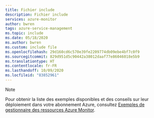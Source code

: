 ```yaml
---
title: Fichier include
description: Fichier include
services: azure-monitor
author: bwren
tags: azure-service-management
ms.topic: include
ms.date: 05/18/2020
ms.author: bwren
ms.custom: include file
ms.openlocfilehash: 29d160cd6c570e39fe2209774db09ebe4bf7c0f9
ms.sourcegitcommit: 829d951d5c90442a38012daaf77e86046018e5b9
ms.translationtype: HT
ms.contentlocale: fr-FR
ms.lasthandoff: 10/09/2020
ms.locfileid: "83852961"
---
```

> [!NOTE]
> Pour obtenir la liste des exemples disponibles et des conseils sur leur déploiement dans votre abonnement Azure, consultez [Exemples de gestionnaire des ressources Azure Monitor](../articles/azure-monitor/samples/resource-manager-samples.md).
